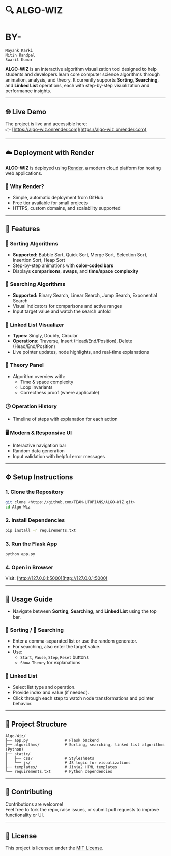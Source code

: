 # 🔍 ALGO-WIZ
# BY-
    Mayank Karki
    Nitin Kandpal
    Swarit Kumar

**ALGO-WIZ** is an interactive algorithm visualization tool designed to help students and developers learn core computer science algorithms through animation, analysis, and theory. It currently supports **Sorting**, **Searching**, and **Linked List** operations, each with step-by-step visualization and performance insights.

---
## 🌐 Live Demo

The project is live and accessible here:  
👉 [https://algo-wiz.onrender.com](https://algo-wiz.onrender.com)

---

## ☁️ Deployment with Render

**ALGO-WIZ** is deployed using [Render](https://render.com), a modern cloud platform for hosting web applications.

### 🔧 Why Render?
- Simple, automatic deployment from GitHub
- Free tier available for small projects
- HTTPS, custom domains, and scalability supported

---
## 🚀 Features

### 🔢 Sorting Algorithms
- **Supported:** Bubble Sort, Quick Sort, Merge Sort, Selection Sort, Insertion Sort, Heap Sort  
- Step-by-step animations with **color-coded bars**
- Displays **comparisons**, **swaps**, and **time/space complexity**

### 🔎 Searching Algorithms
- **Supported:** Binary Search, Linear Search, Jump Search, Exponential Search  
- Visual indicators for comparisons and active ranges  
- Input target value and watch the search unfold

### 🔗 Linked List Visualizer
- **Types:** Singly, Doubly, Circular  
- **Operations:** Traverse, Insert (Head/End/Position), Delete (Head/End/Position)  
- Live pointer updates, node highlights, and real-time explanations

### 📘 Theory Panel
- Algorithm overview with:
  - Time & space complexity
  - Loop invariants
  - Correctness proof (where applicable)

### 🕒 Operation History
- Timeline of steps with explanation for each action

### 🖥️ Modern & Responsive UI
- Interactive navigation bar
- Random data generation
- Input validation with helpful error messages

---

## ⚙️ Setup Instructions

### 1. Clone the Repository
```bash
git clone <https://github.com/TEAM-UTOPIANS/ALGO-WIZ.git>
cd Algo-Wiz
```

### 2. Install Dependencies
```bash
pip install -r requirements.txt
```

### 3. Run the Flask App
```bash
python app.py
```

### 4. Open in Browser
Visit: [http://127.0.0.1:5000](http://127.0.0.1:5000)

---

## 🧪 Usage Guide

- Navigate between **Sorting**, **Searching**, and **Linked List** using the top bar.

### 🔢 Sorting / 🔎 Searching
- Enter a comma-separated list or use the random generator.
- For searching, also enter the target value.
- Use:
  - `Start`, `Pause`, `Step`, `Reset` buttons
  - `Show Theory` for explanations

### 🔗 Linked List
- Select list type and operation.
- Provide index and value (if needed).
- Click through each step to watch node transformations and pointer behavior.

---

## 📁 Project Structure

```
Algo-Wiz/
├── app.py                # Flask backend
├── algorithms/           # Sorting, searching, linked list algorithms (Python)
├── static/
│   ├── css/              # Stylesheets
│   └── js/               # JS logic for visualizations
├── templates/            # Jinja2 HTML templates
└── requirements.txt      # Python dependencies
```

---

## 🤝 Contributing

Contributions are welcome!  
Feel free to fork the repo, raise issues, or submit pull requests to improve functionality or UI.

---

## 📄 License

This project is licensed under the [MIT License](https://opensource.org/licenses/MIT).
